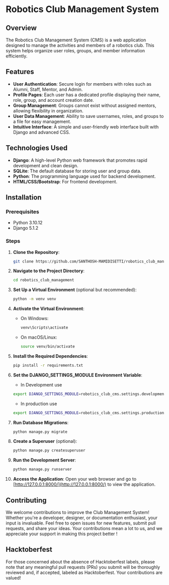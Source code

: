 # Robotics Club Management System

## Overview
The Robotics Club Management System (CMS) is a web application designed to manage the activities and members of a robotics club. This system helps organize user roles, groups, and member information efficiently.

## Features
- **User Authentication**: Secure login for members with roles such as Alumni, Staff, Mentor, and Admin.
- **Profile Pages**: Each user has a dedicated profile displaying their name, role, group, and account creation date.
- **Group Management**: Groups cannot exist without assigned mentors, allowing flexibility in organization.
- **User Data Management**: Ability to save usernames, roles, and groups to a file for easy management.
- **Intuitive Interface**: A simple and user-friendly web interface built with Django and advanced CSS.

## Technologies Used
- **Django**: A high-level Python web framework that promotes rapid development and clean design.
- **SQLite**: The default database for storing user and group data.
- **Python**: The programming language used for backend development.
- **HTML/CSS/Bootstrap**: For frontend development.

## Installation

### Prerequisites
- Python 3.10.12
- Django 5.1.2

### Steps
1. **Clone the Repository**:
   ```bash
   git clone https://github.com/SANTHOSH-MAMIDISETTI/robotics_club_management.git
   ```

2. **Navigate to the Project Directory**:
   ```bash
   cd robotics_club_management
   ```

3. **Set Up a Virtual Environment** (optional but recommended):
   ```bash
   python -m venv venv
   ```

4. **Activate the Virtual Environment**:
   - On Windows:
     ```bash
     venv\Scripts\activate
     ```
   - On macOS/Linux:
     ```bash
     source venv/bin/activate
     ```

5. **Install the Required Dependencies**:
   ```bash
   pip install -r requirements.txt
   ```

6. **Set the DJANGO_SETTINGS_MODULE Environment Variable**:
      - In Development use
      ```bash
      export DJANGO_SETTINGS_MODULE=robotics_club_cms.settings.development
      ```
      - In production use 
      ```bash
      export DJANGO_SETTINGS_MODULE=robotics_club_cms.settings.production
      ```

7. **Run Database Migrations**:
   ```bash
   python manage.py migrate
   ```

8. **Create a Superuser** (optional):
   ```bash
   python manage.py createsuperuser
   ```

9. **Run the Development Server**:
   ```bash
   python manage.py runserver
   ```

10. **Access the Application**:
    Open your web browser and go to [http://127.0.0.1:8000/](http://127.0.0.1:8000/) to view the application.



## Contributing
We welcome contributions to improve the Club Management System! Whether you're a developer, designer, or documentation enthusiast, your input is invaluable. Feel free to open issues for new features, submit pull requests, and share your ideas. Your contributions mean a lot to us, and we appreciate your support in making this project better !

## Hacktoberfest
For those concerned about the absence of Hacktoberfest labels, please note that any meaningful pull requests (PRs) you submit will be thoroughly reviewed and, if accepted, labeled as Hacktoberfest. Your contributions are valued!
